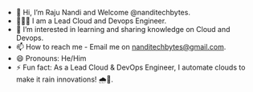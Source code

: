 - 👋 Hi, I’m Raju Nandi and Welcome @nanditechbytes.
- 🧑🏻‍💻 I am a Lead Cloud and Devops Engineer.
- 👀 I’m interested in learning and sharing knowledge on Cloud and Devops.
- 📫 How to reach me - Email me on nanditechbytes@gmail.com.
- 😄 Pronouns: He/Him
- ⚡ Fun fact: As a Lead Cloud & DevOps Engineer, I automate clouds to make it rain innovations! 🌧️🚀.
